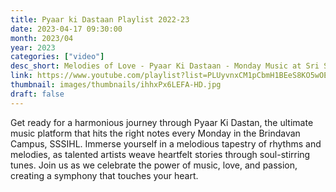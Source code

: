 ```yaml
---
title: Pyaar ki Dastaan Playlist 2022-23
date: 2023-04-17 09:30:00
month: 2023/04
year: 2023
categories: ["video"]
desc_short: Melodies of Love - Pyaar Ki Dastaan - Monday Music at Sri Sathya Sai Institute, Brindavan Campus
link: https://www.youtube.com/playlist?list=PLUyvnxCM1pCbmH1BEeS8KO5wOEvDMatec
thumbnail: images/thumbnails/ihhxPx6LEFA-HD.jpg
draft: false
---
```


 Get ready for a harmonious journey through Pyaar Ki Dastan, the ultimate music platform that hits the right notes every Monday in the  Brindavan Campus, SSSIHL. Immerse yourself in a melodious tapestry of rhythms and melodies, as talented artists weave heartfelt stories through soul-stirring tunes. Join us as we celebrate the power of music, love, and passion, creating a symphony that touches your heart.
